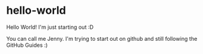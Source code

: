 # hello-world
Hello World! I'm just starting out :D

You can call me Jenny. I'm trying to start out on github and still following the GitHub Guides :)
